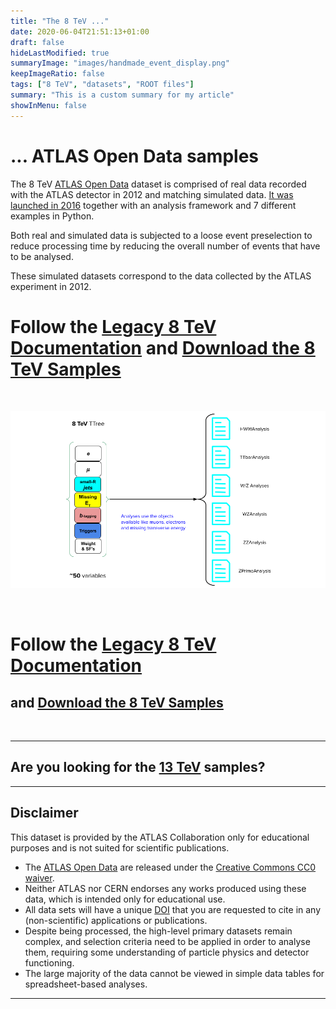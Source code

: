 ```yaml
---
title: "The 8 TeV ..."
date: 2020-06-04T21:51:13+01:00
draft: false
hideLastModified: true
summaryImage: "images/handmade_event_display.png"
keepImageRatio: false
tags: ["8 TeV", "datasets", "ROOT files"]
summary: "This is a custom summary for my article"
showInMenu: false
---
```


# **... ATLAS Open Data samples**

The 8 TeV [ATLAS Open Data](http://opendata.atlas.cern) dataset is comprised of real data recorded with the ATLAS detector in 2012 and matching simulated data. [It was launched in 2016](https://atlas.cern/updates/atlas-news/explore-lhc-data-new-atlas-educational-platform) together with an analysis framework and 7 different examples in Python.

Both real and simulated data is subjected to a loose event preselection to reduce processing time by reducing the overall number of events that have to be analysed.

These simulated datasets correspond to the data collected by the ATLAS experiment in 2012.
&nbsp;

# Follow the [Legacy 8 TeV Documentation](http://opendata.atlas.cern/books/current/openatlasdatatools/_book/) and [Download the 8 TeV Samples](http://opendata.cern.ch/record/3850/files/atlas-outreach-data-tools-framework-1.1.tar.gz)

&nbsp;

<CENTER>

![path](images/8tev-tree.png)

</CENTER>

&nbsp;

# Follow the [Legacy 8 TeV Documentation](http://opendata.atlas.cern/books/current/openatlasdatatools/_book/)
## and [Download the 8 TeV Samples](http://opendata.cern.ch/record/3850/files/atlas-outreach-data-tools-framework-1.1.tar.gz)

&nbsp;

---

## Are you looking for the [13 TeV](../samples-13tev/) samples?

---

## <a name="atlas-disclaimer">Disclaimer</a>
This dataset is provided by the ATLAS Collaboration only for educational purposes and is not suited for scientific publications.
* The [ATLAS Open Data](http://opendata.atlas.cern) are released under the [Creative Commons CC0 waiver](http://creativecommons.org/publicdomain/zero/1.0/).
* Neither ATLAS nor CERN endorses any works produced using these data, which is intended only for educational use.
* All data sets will have a unique [DOI](https://en.wikipedia.org/wiki/Digital_object_identifier) that you are requested to cite in any (non-scientific) applications or publications.
* Despite being processed, the high-level primary datasets remain complex, and selection criteria need to be applied in order to analyse them, requiring some understanding of particle physics and detector functioning.
* The large majority of the data cannot be viewed in simple data tables for spreadsheet-based analyses.

---
